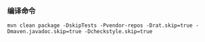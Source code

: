 


### 编译命令

```shell
mvn clean package -DskipTests -Pvendor-repos -Drat.skip=true -Dmaven.javadoc.skip=true -Dcheckstyle.skip=true
```
